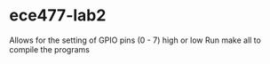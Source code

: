# ece477-lab2
Allows for the setting of GPIO pins (0 - 7) high or low
Run make all to compile the programs
